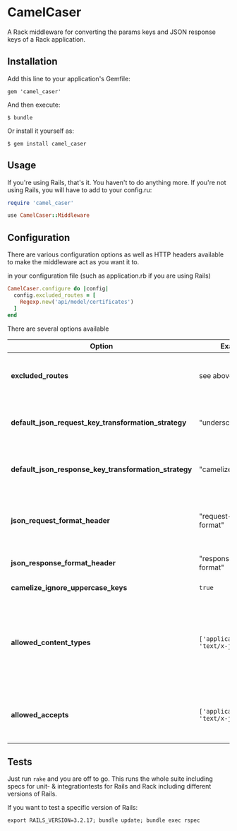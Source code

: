# CamelCaser

A Rack middleware for converting the params keys and JSON response keys of a Rack application.

## Installation

Add this line to your application's Gemfile:

    gem 'camel_caser'

And then execute:

    $ bundle

Or install it yourself as:

    $ gem install camel_caser

## Usage

If you're using Rails, that's it. You haven't to do anything more. If you're not using Rails, you will have to add to your config.ru:

```rb
require 'camel_caser'

use CamelCaser::Middleware
```

## Configuration

There are various configuration options as well as HTTP headers available to
make the middleware act as you want it to.

in your configuration file (such as application.rb if you are using Rails)

```ruby
CamelCaser.configure do |config|
  config.excluded_routes = [
    Regexp.new('api/model/certificates')
  ]
end
```

There are several options available

| Option | Example | Meaning |
|---------|---------|----------------------|
| **excluded_routes** | see above | An Array of Strings and/or Regexps defining which paths should not be touched by the middleware. The entries should matchs paths for your application. They should *not* start with a leading slash. |
| **default_json_request_key_transformation_strategy** | "underscore" | Defines how the middleware should treat incoming parameters via Request. Which means how they get tranformed, i.e. defining _underscore_ here means that incoming parameters get underscore. Possible values are _underscore_ and _camelize_ |
| **default_json_response_key_transformation_strategy** | "camelize" | Same as *default_json_request_key_transformation_strategy, but for responses. I.e. this defines to which format the keys get transformed when the response gets sent.
| **json_request_format_header**| "request-json-format" | Defines the HTTP Header key which sets the request transformation strategy as in default_json_request_key_transformation_strategy*. This definition has higher priority than the default definition. Any valid HTTP Header String value is possible. Defaults to 'request-json-format' |
| **json_response_format_header**| "response-json-format" | Same as *json_request_format_header*, but for the response handling. Defaults to 'response-json-format' |
| **camelize_ignore_uppercase_keys** | `true` | A boolean that indicates to not camelize keys that are all Uppercase, like CountryCodes "EN" ... |
| **allowed_content_types** |`['application/json', 'text/x-json']` | A list of HTTP content types upon which the middleware shall trigger and possibly start  conversion. Defaults to `['application/json', 'application/x-www-form-urlencoded', 'text/x-json']`. If `nil` is present in the list, requests/responses with *no* Content-Type header will be processed as well. Possible values can also be the start of the content-type-header like ```application/``` which matches everything which starts with ```application/``` like ```application/json```  |
| **allowed_accepts** | `['application/json', 'text/x-json']` | Same as **allowed_content_types**, but reacts to the HTTP Accept Header. Applies to the same possible options, behavior. Defaults to the same set of MIME types, but also includes `nil` by default, which ignores checking the Accept header in default configuration |

## Tests

Just run `rake` and you are off to go. This runs the whole suite including
specs for unit- & integrationtests for Rails and Rack including different versions of Rails.

If you want to test a specific version of Rails:

```
export RAILS_VERSION=3.2.17; bundle update; bundle exec rspec
```